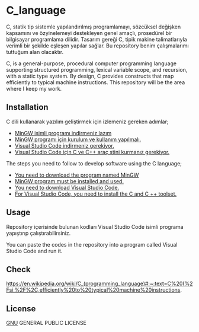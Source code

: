 # C_language

C, statik tip sistemle yapılandırılmış programlamayı, sözcüksel değişken kapsamını ve özyinelemeyi destekleyen genel amaçlı, prosedürel bir bilgisayar programlama dilidir.
Tasarım gereği C, tipik makine talimatlarıyla verimli bir şekilde eşleşen yapılar sağlar.
Bu repository benim çalışmalarımı tuttuğum alan olacaktır.

C, is a general-purpose, procedural computer programming language supporting structured programming, lexical variable scope, and recursion, with a static type system. 
By design, C provides constructs that map efficiently to typical machine instructions.
This repository will be the area where I keep my work.



## Installation
C dili kullanarak yazılım geliştirmek için izlemeniz gereken adımlar;
* [MinGW isimli programı indirmeniz lazım](http://mingw-w64.org/doku.php)
* [MinGW programı için kurulum ve kullanım yapılmalı.](https://www.youtube.com/watch?v=0HD0pqVtsmw&t=0s)
* [Visual Studio  Code indirmeniz gerekiyor.](https://code.visualstudio.com)
* [Visual Studio Code için C ve C++ araç stini kurmanız gerekiyor.](https://www.youtube.com/watch?v=77v-Poud_io)

The steps you need to follow to develop software using the C language;
* [You need to download the program named MinGW](http://mingw-w64.org/doku.php)
* [MinGW program must be installed and used.](Https://www.youtube.com/watch?v=0HD0pqVtsmw&t=0s)
* [You need to download Visual Studio Code.](Https://code.visualstudio.com)
* [For Visual Studio Code, you need to install the C and C ++ toolset.](Https://www.youtube.com/watch?v=77v-Poud_io)


## Usage
Repository içerisinde bulunan kodları Visual Studio Code isimli programa yapıştırıp çalıştırabilirsiniz. 

You can paste the codes in the repository into a program called Visual Studio Code and run it.

## Check
https://en.wikipedia.org/wiki/C_(programming_language)#:~:text=C%20(%2Fsiː%2F%2C,efficiently%20to%20typical%20machine%20instructions.



## License
[GNU](https://choosealicense.com/licenses/agpl-3.0/) GENERAL PUBLIC LICENSE
